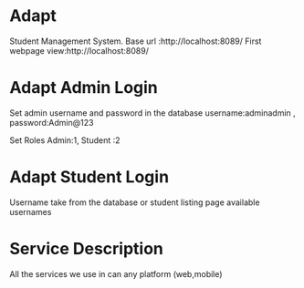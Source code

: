 # Adapt
Student Management System.
Base url :http://localhost:8089/
First webpage view:http://localhost:8089/
# Adapt Admin Login
Set admin username and password in the database
username:adminadmin ,
password:Admin@123


Set Roles
Admin:1,
Student :2

# Adapt Student Login
Username  take from the database or student listing page available usernames 

# Service Description
 All the services we use in can any platform (web,mobile)


